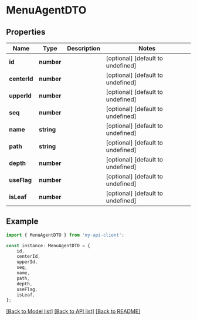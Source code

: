 # MenuAgentDTO


## Properties

Name | Type | Description | Notes
------------ | ------------- | ------------- | -------------
**id** | **number** |  | [optional] [default to undefined]
**centerId** | **number** |  | [optional] [default to undefined]
**upperId** | **number** |  | [optional] [default to undefined]
**seq** | **number** |  | [optional] [default to undefined]
**name** | **string** |  | [optional] [default to undefined]
**path** | **string** |  | [optional] [default to undefined]
**depth** | **number** |  | [optional] [default to undefined]
**useFlag** | **number** |  | [optional] [default to undefined]
**isLeaf** | **number** |  | [optional] [default to undefined]

## Example

```typescript
import { MenuAgentDTO } from 'my-api-client';

const instance: MenuAgentDTO = {
    id,
    centerId,
    upperId,
    seq,
    name,
    path,
    depth,
    useFlag,
    isLeaf,
};
```

[[Back to Model list]](../README.md#documentation-for-models) [[Back to API list]](../README.md#documentation-for-api-endpoints) [[Back to README]](../README.md)
